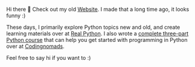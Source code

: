 Hi there 👋 Check out my old [Website](https://www.martinbreuss.com). I made that a long time ago, it looks funny :)

These days, I primarily explore Python topics new and old, and create learning materials over at [Real Python](https://realpython.com/). I also wrote a [complete three-part Python course](https://codingnomads.com/about-python-101-course) that can help you get started with programming in Python over at [Codingnomads](https://codingnomads.com/).

Feel free to say hi if you want to :)

<!--
**martin-martin/martin-martin** is a ✨ _special_ ✨ repository because its `README.md` (this file) appears on your GitHub profile.

Here are some ideas to get you started:

- 🔭 I’m currently working on ...
- 🌱 I’m currently learning ...
- 👯 I’m looking to collaborate on ...
- 🤔 I’m looking for help with ...
- 💬 Ask me about ...
- 📫 How to reach me: ...
- 😄 Pronouns: ...
- ⚡ Fun fact: ...
-->
